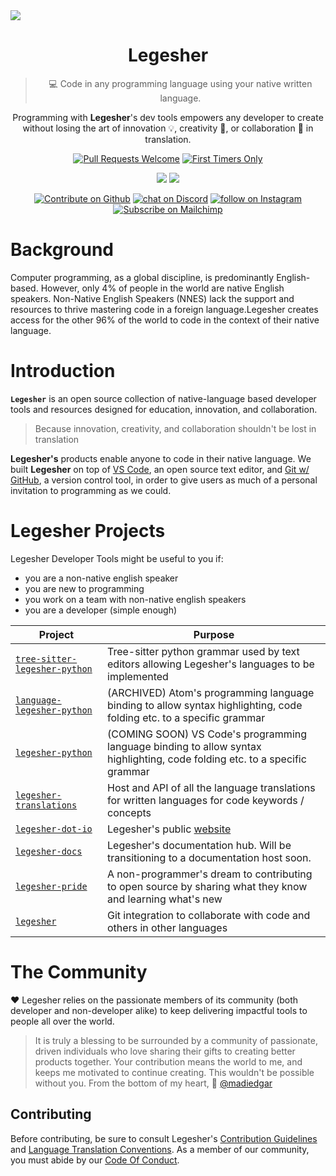 <img src="https://github.com/legesher/.github/assets/7844510/7e47280c-4357-4f16-b9fb-f33e2205bd23" align="center"/>

<h1 align="center">Legesher</h1>
<blockquote align="center">💻 Code in any programming language using your native written language.</blockquote>
<p align="center">Programming with <b>Legesher</b>'s dev tools empowers any developer to create without losing the art of innovation 💡, creativity 🎨, or collaboration 🤝 in translation. </p>

<!-- DEVELOPMENT BADGES -->
<p align="center" style="margin-bottom: 5px; margin-top: 5px;">
    <a href="http://makeapullrequest.com">
        <img src="https://img.shields.io/badge/pull_requests-welcome-brightgreen.svg?style=flat-square&labelColor=black" alt="Pull Requests Welcome"></a>
    <a href="https://github.com/legesher/legesher-translations/issues?q=is%3Aopen+is%3Aissue+label%3A%22Good+First+Issue%22">
        <img src="https://img.shields.io/badge/first--timers--only-friendly-success.svg?style=flat-square&labelColor=black" alt="First Timers Only"></a>
</p>
<!-- SUPPORT BADGES -->
<p align="center" style="margin-bottom: 5px;>
    <a href="#the-community" alt="All Contributors">
        <img src="https://img.shields.io/badge/all_contributors-82-black?style=flat-square&color=f58977&labelColor=black" /></a>
    <a href="https://github.com/sponsors/madiedgar" alt="Sponsors on Github">
        <img src="https://img.shields.io/badge/sponsor-@madiedgar-black?style=flat-square&color=f58977&labelColor=black" /></a>
</p>
<!-- SOCIAL BADGES -->
<p align="center">
    <a href="https://github.com/legesher">
        <img src="https://img.shields.io/badge/-Contribute-black?style=flat-square&logo=github&logoColor=7ed2e7"
            alt="Contribute on Github"></a>
    <a href="https://discord.gg/DkVjVDP">
        <img src="https://img.shields.io/badge/-Chat-black?style=flat-square&logo=discord&logoColor=7ed2e7"
            alt="chat on Discord"></a>
    <a href="https://www.instagram.com/legesher/">
        <img src="https://img.shields.io/badge/-Connect-black?style=flat-square&logo=instagram&logoColor=7ed2e7"
            alt="follow on Instagram"></a>
    <a href="https://mailchi.mp/083d8b2e0e12/legesher-landing-page">
        <img src="https://img.shields.io/badge/-Subscribe-black?style=flat-square&logo=mailchimp&logoColor=7ed2e7"
            alt="Subscribe on Mailchimp"></a>    
</p>
<!-- SOCIAL MEDIA -->

# Background

Computer programming, as a global discipline, is predominantly English-based. However, only 4% of people in the world are native English speakers. Non-Native English Speakers (NNES) lack the support and resources to thrive mastering code in a foreign language.Legesher creates access for the other 96% of the world to code in the context of their native language. 

# Introduction

**`Legesher`** is an open source collection of native-language based developer tools and resources designed for education, innovation, and collaboration. 

> Because innovation, creativity, and collaboration shouldn't be lost in translation

**Legesher's** products enable anyone to code in their native language. We built **Legesher** on top of [VS Code](https://code.visualstudio.com/), an open source text editor, and [Git w/ GitHub](https://github.com), a version control tool, in order to give users as much of a personal invitation to programming as we could.

# Legesher Projects

Legesher Developer Tools might be useful to you if:

- you are a non-native english speaker
- you are new to programming
- you work on a team with non-native english speakers
- you are a developer (simple enough)

| Project                                                                                  | Purpose                                                                                                   |
| ---------------------------------------------------------------------------------------- | --------------------------------------------------------------------------------------------------------- |
| [`tree-sitter-legesher-python`](https://github.com/legesher/tree-sitter-legesher-python) | Tree-sitter python grammar used by text editors allowing Legesher's languages to be implemented           |
| [`language-legesher-python`](https://github.com/legesher/language-legesher-python)       | (ARCHIVED) Atom's programming language binding to allow syntax highlighting, code folding etc. to a specific grammar |
| [`legesher-python`](https://github.com/legesher/legesher-python)                         | (COMING SOON) VS Code's programming language binding to allow syntax highlighting, code folding etc. to a specific grammar |
| [`legesher-translations`](https://github.com/legesher/legesher-translations)             | Host and API of all the language translations for written languages for code keywords / concepts          |
| [`legesher-dot-io`](https://github.com/legesher/legesher-dot-io)                         | Legesher's public [website](https://legesher.io)                                                          |
| [`legesher-docs`](https://github.com/legesher/legesher-docs)                             | Legesher's documentation hub. Will be transitioning to a documentation host soon.                         |
| [`legesher-pride`](https://github.com/legesher/legesher-pride)                           | A non-programmer's dream to contributing to open source by sharing what they know and learning what's new |
| [`legesher`](https://github.com/legesher/legesher)                                       | Git integration to collaborate with code and others in other languages                                    |

# The Community

❤️ Legesher relies on the passionate members of its community (both developer and non-developer alike) to keep delivering impactful tools to people all over the world.

> It is truly a blessing to be surrounded by a community of passionate, driven individuals who love sharing their gifts to creating better products together. Your contribution means the world to me, and keeps me motivated to continue creating. This wouldn't be possible without you. From the bottom of my heart, 💛 [@madiedgar](https://github.com/madiedgar)

## Contributing

Before contributing, be sure to consult Legesher's [Contribution Guidelines](https://docs.legesher.io/the-official-things/contributing-guidelines) and [Language Translation Conventions](https://docs.legesher.io/legesher-translations/translation-conventions). As a member of our community, you must abide by our [Code Of Conduct](https://docs.legesher.io/the-official-things/code-of-conduct).